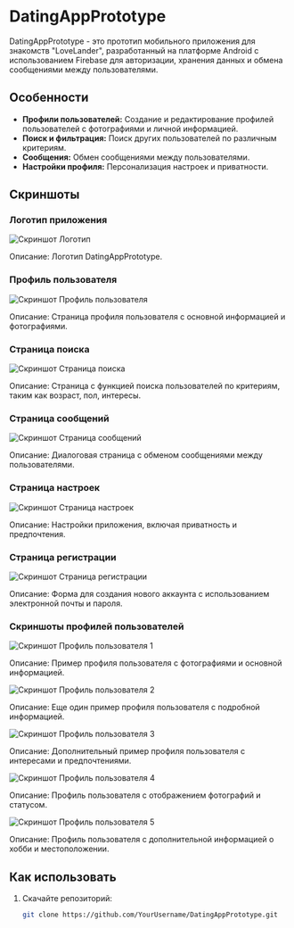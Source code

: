 # DatingAppPrototype

DatingAppPrototype - это прототип мобильного приложения для знакомств "LoveLander", разработанный на платформе Android с использованием Firebase для авторизации, хранения данных и обмена сообщениями между пользователями.

## Особенности

- **Профили пользователей:** Создание и редактирование профилей пользователей с фотографиями и личной информацией.
- **Поиск и фильтрация:** Поиск других пользователей по различным критериям.
- **Сообщения:** Обмен сообщениями между пользователями.
- **Настройки профиля:** Персонализация настроек и приватности.

## Скриншоты

### Логотип приложения
![Скриншот Логотип](https://github.com/Ryota77777/DatingApp/blob/main/Assets/photo_2024-07-02_16-44-11.jpg?raw=true)

Описание: Логотип DatingAppPrototype.

### Профиль пользователя
![Скриншот Профиль пользователя](https://github.com/Ryota77777/DatingApp/blob/main/Assets/photo_2024-06-05_10-22-25%20(2).jpg?raw=true)

Описание: Страница профиля пользователя с основной информацией и фотографиями.

### Страница поиска
![Скриншот Страница поиска](https://github.com/Ryota77777/DatingApp/blob/main/Assets/photo_2024-06-13_17-51-52.jpg?raw=true)

Описание: Страница с функцией поиска пользователей по критериям, таким как возраст, пол, интересы.

### Страница сообщений
![Скриншот Страница сообщений](https://github.com/Ryota77777/DatingApp/blob/main/Assets/photo_2024-07-02_16-27-33.jpg?raw=true)

Описание: Диалоговая страница с обменом сообщениями между пользователями.

### Страница настроек
![Скриншот Страница настроек](https://github.com/Ryota77777/DatingApp/blob/main/Assets/photo_2024-07-02_16-27-41.jpg?raw=true)

Описание: Настройки приложения, включая приватность и предпочтения.

### Страница регистрации
![Скриншот Страница регистрации](https://github.com/Ryota77777/DatingApp/blob/main/Assets/photo_2024-07-02_16-27-33%20(2).jpg?raw=true)

Описание: Форма для создания нового аккаунта с использованием электронной почты и пароля.


### Скриншоты профилей пользователей
![Скриншот Профиль пользователя 1](https://github.com/Ryota77777/DatingApp/blob/main/Assets/photo_2024-06-13_17-16-19.jpg?raw=true)

Описание: Пример профиля пользователя с фотографиями и основной информацией.

![Скриншот Профиль пользователя 2](https://github.com/Ryota77777/DatingApp/blob/main/Assets/photo_2024-07-02_16-29-08%20(3).jpg?raw=true)

Описание: Еще один пример профиля пользователя с подробной информацией.

![Скриншот Профиль пользователя 3](https://github.com/Ryota77777/DatingApp/blob/main/Assets/photo_2024-07-02_16-29-08.jpg?raw=true)

Описание: Дополнительный пример профиля пользователя с интересами и предпочтениями.

![Скриншот Профиль пользователя 4](https://github.com/Ryota77777/DatingApp/blob/main/Assets/photo_2024-07-02_16-29-08%20(4).jpg?raw=true)

Описание: Профиль пользователя с отображением фотографий и статусом.

![Скриншот Профиль пользователя 5](https://link.to.your.screenshot11)

Описание: Профиль пользователя с дополнительной информацией о хобби и местоположении.


## Как использовать

1. Скачайте репозиторий:

   ```bash
   git clone https://github.com/YourUsername/DatingAppPrototype.git

